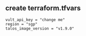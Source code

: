## create terraform.tfvars
```
vult_api_key = "change me"
region = "sgp"
talos_image_version = "v1.9.0"
```

